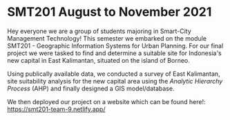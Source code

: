 # SMT201 August to November 2021

Hey everyone we are a group of students majoring in Smart-City Management Technology! This semester we embarked on the module SMT201 - Geographic Information Systems for Urban Planning. For our final project we were tasked to find and determine a suitable site for Indonesia's new capital in East Kalimantan, situated on the island of Borneo.

Using publically available data, we conducted a survey of East Kalimantan, site suitability analysis for the new capital area using the *Analytic Hierarchy Process* (AHP) and finally designed a GIS model/database.

We then deployed our project on a website which can be found here!: https://smt201-team-9.netlify.app/
